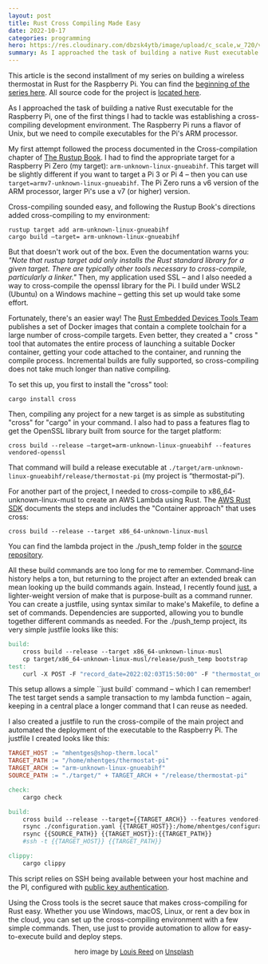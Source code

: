 ```yaml
---
layout: post
title: Rust Cross Compiling Made Easy
date: 2022-10-17
categories: programming
hero: https://res.cloudinary.com/dbzsk4ytb/image/upload/c_scale,w_720/v1666029626/blog-images/louis-reed-zDxlNcdUzxk-unsplash_awz9h9.jpg
summary: As I approached the task of building a native Rust executable for the Raspberry Pi, one of the first things I had to tackle was establishing a cross-compiling development environment. The Raspberry Pi runs a flavor of Unix, but we need to compile executables for the Pi's ARM processor.
---
```


This article is the second installment of my series on building a wireless thermostat in Rust for the Raspberry Pi. You can find the [beginning of the series here](https://mhentges.com/rpi-thermostat). All source code for the project is [located here](https://github.com/mikehentges/thermostat-pi).

As I approached the task of building a native Rust executable for the Raspberry Pi, one of the first things I had to tackle was establishing a cross-compiling development environment. The Raspberry Pi runs a flavor of Unix, but we need to compile executables for the Pi's ARM processor.

My first attempt followed the process documented in the Cross-compilation chapter of [The Rustup Book](https://rust-lang.github.io/rustup/cross-compilation.html). I had to find the appropriate target for a Raspberry Pi Zero (my target): `arm-unknown-linux-gnueabihf`. This target will be slightly different if you want to target a Pi 3 or Pi 4 – then you can use `target=armv7-unknown-linux-gnueabihf`. The Pi Zero runs a v6 version of the ARM processor, larger Pi's use a v7 (or higher) version.

Cross-compiling sounded easy, and following the Rustup Book's directions added cross-compiling to my environment:

```
rustup target add arm-unknown-linux-gnueabihf
cargo build –target= arm-unknown-linux-gnueabihf
```

But that doesn't work out of the box. Even the documentation warns you: _"Note that rustup target add only installs the Rust standard library for a given target. There are typically other tools necessary to cross-compile, particularly a linker."_ Then, my application used SSL – and I also needed a way to cross-compile the openssl library for the Pi. I build under WSL2 (Ubuntu) on a Windows machine – getting this set up would take some effort.

Fortunately, there's an easier way! The [Rust Embedded Devices Tools Team](https://github.com/rust-embedded/wg#the-tools-team) publishes a set of Docker images that contain a complete toolchain for a large number of cross-compile targets. Even better, they created a " cross " tool that automates the entire process of launching a suitable Docker container, getting your code attached to the container, and running the compile process. Incremental builds are fully supported, so cross-compiling does not take much longer than native compiling.

To set this up, you first to install the "cross" tool:

```
cargo install cross
```

Then, compiling any project for a new target is as simple as substituting "cross" for "cargo" in your command. I also had to pass a features flag to get the OpenSSL library built from source for the target platform:

```
cross build --release –target=arm-unknown-linux-gnueabihf --features vendored-openssl
```

That command will build a release executable at `./target/arm-unknown-linux-gnueabihf/release/thermostat-pi` (my project is “thermostat-pi”).

For another part of the project, I needed to cross-compile to x86_64-unknown-linux-musl to create an AWS Lambda using Rust. The [AWS Rust SDK](https://docs.aws.amazon.com/sdk-for-rust/latest/dg/lambda.html) documents the steps and includes the "Container approach" that uses cross:

```
cross build --release --target x86_64-unknown-linux-musl
```

You can find the lambda project in the ./push_temp folder in the [source repository](https://github.com/mikehentges/thermostat-pi/tree/main/push-temp).

All these build commands are too long for me to remember. Command-line history helps a ton, but returning to the project after an extended break can mean looking up the build commands again. Instead, I recently found [just](https://github.com/casey/just), a lighter-weight version of make that is purpose-built as a command runner. You can create a justfile, using syntax similar to make's Makefile, to define a set of commands. Dependencies are supported, allowing you to bundle together different commands as needed. For the ./push_temp project, its very simple justfile looks like this:

```makefile
build:
	cross build --release --target x86_64-unknown-linux-musl
	cp target/x86_64-unknown-linux-musl/release/push_temp bootstrap
test:
	curl -X POST -F "record_date=2022:02:03T15:50:00" -F "thermostat_on=true" -F "temperature=55" -F "thermostat_value=60" https://5zvz7wehuh.execute-api.us-east-2.amazonaws.com/test_lambda
```

This setup allows a simple ``just build` command – which I can remember! The test target sends a sample transaction to my lambda function – again, keeping in a central place a longer command that I can reuse as needed.

I also created a justfile to run the cross-compile of the main project and automated the deployment of the executable to the Raspberry Pi. The justfile I created looks like this:

```makefile
TARGET_HOST := "mhentges@shop-therm.local"
TARGET_PATH := "/home/mhentges/thermostat-pi"
TARGET_ARCH := "arm-unknown-linux-gnueabihf"
SOURCE_PATH := "./target/" + TARGET_ARCH + "/release/thermostat-pi"

check:
    cargo check

build:
    cross build --release --target={{TARGET_ARCH}} --features vendored-openssl
    rsync ./configuration.yaml {{TARGET_HOST}}:/home/mhentges/configuration.yaml
    rsync {{SOURCE_PATH}} {{TARGET_HOST}}:{{TARGET_PATH}}
    #ssh -t {{TARGET_HOST}} {{TARGET_PATH}}

clippy:
    cargo clippy
```

This script relies on SSH being available between your host machine and the PI, configured with [public key authentication](https://www.digitalocean.com/community/tutorials/how-to-configure-ssh-key-based-authentication-on-a-linux-server).

Using the Cross tools is the secret sauce that makes cross-compiling for Rust easy. Whether you use Windows, macOS, Linux, or rent a dev box in the cloud, you can set up the cross-compiling environment with a few simple commands. Then, use just to provide automation to allow for easy-to-execute build and deploy steps.

  <p align="center" style="font-size:small">hero image by <a href="https://unsplash.com/@_louisreed?utm_source=unsplash&utm_medium=referral&utm_content=creditCopyText">Louis Reed</a> on <a href="https://unsplash.com/s/photos/raspberry-pi?utm_source=unsplash&utm_medium=referral&utm_content=creditCopyText">Unsplash</a>
</p>
